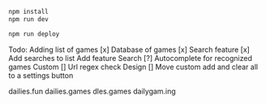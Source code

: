 ```txt
npm install
npm run dev
```

```txt
npm run deploy
```

Todo:
Adding list of games
  [x] Database of games
  [x] Search feature
  [x] Add searches to list
Add feature
  Search
    [?] Autocomplete for recognized games
  Custom
    [] Url regex check
Design
  [] Move custom add and clear all to a settings button


dailies.fun
dailies.games
dles.games
dailygam.ing
